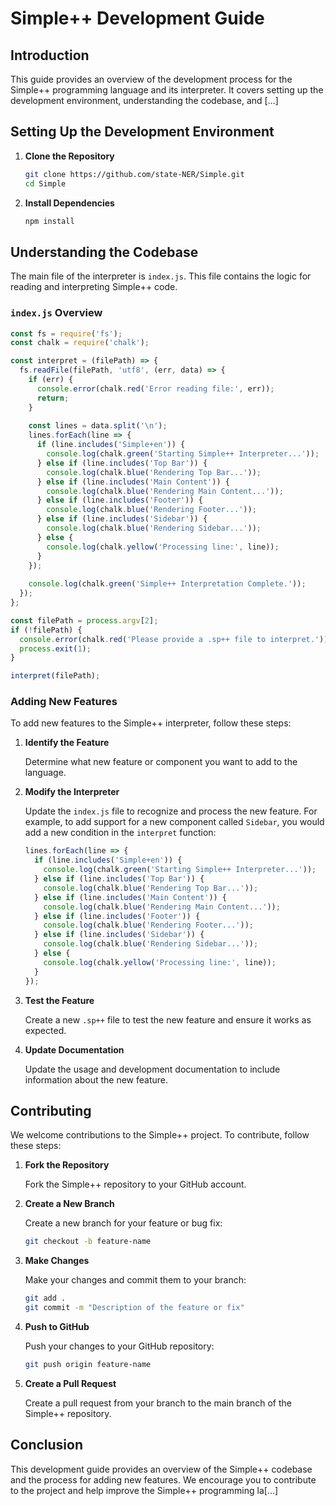 # Simple++ Development Guide

## Introduction

This guide provides an overview of the development process for the Simple++ programming language and its interpreter. It covers setting up the development environment, understanding the codebase, and [...]

## Setting Up the Development Environment

1. **Clone the Repository**

    ```sh
    git clone https://github.com/state-NER/Simple.git
    cd Simple
    ```

2. **Install Dependencies**

    ```sh
    npm install
    ```

## Understanding the Codebase

The main file of the interpreter is `index.js`. This file contains the logic for reading and interpreting Simple++ code.

### `index.js` Overview

```javascript
const fs = require('fs');
const chalk = require('chalk');

const interpret = (filePath) => {
  fs.readFile(filePath, 'utf8', (err, data) => {
    if (err) {
      console.error(chalk.red('Error reading file:', err));
      return;
    }
    
    const lines = data.split('\n');
    lines.forEach(line => {
      if (line.includes('Simple+en')) {
        console.log(chalk.green('Starting Simple++ Interpreter...'));
      } else if (line.includes('Top Bar')) {
        console.log(chalk.blue('Rendering Top Bar...'));
      } else if (line.includes('Main Content')) {
        console.log(chalk.blue('Rendering Main Content...'));
      } else if (line.includes('Footer')) {
        console.log(chalk.blue('Rendering Footer...'));
      } else if (line.includes('Sidebar')) {
        console.log(chalk.blue('Rendering Sidebar...'));
      } else {
        console.log(chalk.yellow('Processing line:', line));
      }
    });
    
    console.log(chalk.green('Simple++ Interpretation Complete.'));
  });
};

const filePath = process.argv[2];
if (!filePath) {
  console.error(chalk.red('Please provide a .sp++ file to interpret.'));
  process.exit(1);
}

interpret(filePath);
```

### Adding New Features

To add new features to the Simple++ interpreter, follow these steps:

1. **Identify the Feature**

    Determine what new feature or component you want to add to the language.

2. **Modify the Interpreter**

    Update the `index.js` file to recognize and process the new feature. For example, to add support for a new component called `Sidebar`, you would add a new condition in the `interpret` function:

    ```javascript
    lines.forEach(line => {
      if (line.includes('Simple+en')) {
        console.log(chalk.green('Starting Simple++ Interpreter...'));
      } else if (line.includes('Top Bar')) {
        console.log(chalk.blue('Rendering Top Bar...'));
      } else if (line.includes('Main Content')) {
        console.log(chalk.blue('Rendering Main Content...'));
      } else if (line.includes('Footer')) {
        console.log(chalk.blue('Rendering Footer...'));
      } else if (line.includes('Sidebar')) {
        console.log(chalk.blue('Rendering Sidebar...'));
      } else {
        console.log(chalk.yellow('Processing line:', line));
      }
    });
    ```

3. **Test the Feature**

    Create a new `.sp++` file to test the new feature and ensure it works as expected.

4. **Update Documentation**

    Update the usage and development documentation to include information about the new feature.

## Contributing

We welcome contributions to the Simple++ project. To contribute, follow these steps:

1. **Fork the Repository**

    Fork the Simple++ repository to your GitHub account.

2. **Create a New Branch**

    Create a new branch for your feature or bug fix:

    ```sh
    git checkout -b feature-name
    ```

3. **Make Changes**

    Make your changes and commit them to your branch:

    ```sh
    git add .
    git commit -m "Description of the feature or fix"
    ```

4. **Push to GitHub**

    Push your changes to your GitHub repository:

    ```sh
    git push origin feature-name
    ```

5. **Create a Pull Request**

    Create a pull request from your branch to the main branch of the Simple++ repository.

## Conclusion

This development guide provides an overview of the Simple++ codebase and the process for adding new features. We encourage you to contribute to the project and help improve the Simple++ programming la[...]